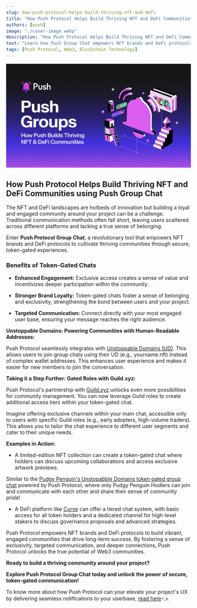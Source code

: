 ```yaml
---
slug: how-push-protocol-helps-build-thriving-nft-and-defi
title: "How Push Protocol Helps Build Thriving NFT and DeFi Communities Using Push Group Chats"
authors: [push]
image: "./cover-image.webp"
description: "How Push Protocol Helps Build Thriving NFT and DeFi Communities Using Push Group Chats"
text: "Learn how Push Group Chat empowers NFT brands and DeFi protocols to cultivate thriving communities through secure, token-gated experiences."
tags: [Push Protocol, Web3, Blockchain Technology]
---
```

![Cover Image of How Push Protocol Helps Build Thriving NFT and DeFi Communities Using Push Group Chats Blog ](./cover-image.webp)

<!--truncate-->

## How Push Protocol Helps Build Thriving NFT and DeFi Communities using Push Group Chat

The NFT and DeFi landscapes are hotbeds of innovation but building a loyal and engaged community around your project can be a challenge. Traditional communication methods often fall short, leaving users scattered across different platforms and lacking a true sense of belonging.

Enter **Push Protocol Group Chat**, a revolutionary tool that empowers NFT brands and DeFi protocols to cultivate thriving communities through secure, token-gated experiences.

### Benefits of Token-Gated Chats

- **Enhanced Engagement:** Exclusive access creates a sense of value and incentivizes deeper participation within the community.

- **Stronger Brand Loyalty:** Token-gated chats foster a sense of belonging and exclusivity, strengthening the bond between users and your project.

- **Targeted Communication:** Connect directly with your most engaged user base, ensuring your message reaches the right audience.

**Unstoppable Domains: Powering Communities with Human-Readable Addresses:**

Push Protocol seamlessly integrates with [Unstoppable Domains (UD)](https://unstoppabledomains.com/). This allows users to join group chats using their UD (e.g., yourname.nft) instead of complex wallet addresses. This enhances user experience and makes it easier for new members to join the conversation.


**Taking it a Step Further: Gated Roles with Guild.xyz:**

Push Protocol's partnership with [Guild.xyz](https://guild.xyz/explorer) unlocks even more possibilities for community management. You can now leverage Guild roles to create additional access tiers within your token-gated chat.

Imagine offering exclusive channels within your main chat, accessible only to users with specific Guild roles (e.g., early adopters, high-volume traders). This allows you to tailor the chat experience to different user segments and cater to their unique needs.

**Examples in Action:**

- A limited-edition NFT collection can create a token-gated chat where holders can discuss upcoming collaborations and access exclusive artwork previews.

Similar to the [Pudgy Penguin's Unstopabble Domains token gated group chat](https://twitter.com/pushprotocol/status/1777929898784444842?utm_source=google&utm_medium=twitter&utm_campaign=amplify_upgrade) powered by Push Protocol, where only Pudgy Penguin Hodlers can join and communicate with each other and share their sense of community pride!

- A DeFi platform like [Curve](https://curve.fi/#/ethereum/pools) can offer a tiered chat system, with basic access for all token holders and a dedicated channel for high-level stakers to discuss governance proposals and advanced strategies.


Push Protocol empowers NFT brands and DeFi protocols to build vibrant, engaged communities that drive long-term success. By fostering a sense of exclusivity, targeted communication, and deeper connections, Push Protocol unlocks the true potential of Web3 communities.

**Ready to build a thriving community around your project?**

**Explore Push Protocol Group Chat today and unlock the power of secure, token-gated communication!**

To know more about how Push Protocol can your elevate your project's UX by delivering seamless notifications to your userbase, [read here](https://push.org/blog/revolutionising-communication-for-defi-and-nft-with-push/?utm_source=google&utm_medium=blog&utm_campaign=amplify_upgrade)👈.
